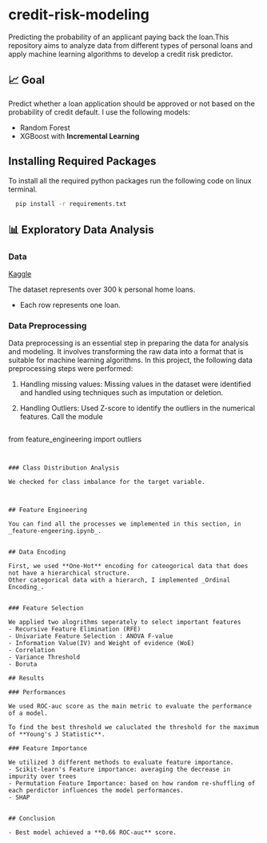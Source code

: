 # credit-risk-modeling
Predicting the probability of an applicant paying back the loan.This repository aims to analyze data from different types of personal loans and apply machine learning algorithms to develop a credit risk predictor. 



## 📈 Goal
Predict whether a loan application should be approved or not based on the probability of credit default. I use the following models:
- Random Forest
- XGBoost with **Incremental Learning**


## Installing Required Packages

To install all the required python packages run the following code on linux terminal. 

```bash
  pip install -r requirements.txt
```

  
## 📊 Exploratory Data Analysis

### Data

[Kaggle](https://www.kaggle.com/competitions/home-credit-default-risk/data)

The dataset represents over 300 k personal home loans.

- Each row represents one loan.


### Data Preprocessing

Data preprocessing is an essential step in preparing the data for analysis and modeling. It involves transforming the raw data into a format that is suitable for machine learning algorithms. In this project, the following data preprocessing steps were performed:

1. Handling missing values: Missing values in the dataset were identified and handled using techniques such as imputation or deletion.

2. Handling Outliers: Used Z-score to identify the outliers in the numerical features. Call the module
   ```bash
  from feature_engineering import outliers
  ``` 


### Class Distribution Analysis

 We checked for class imbalance for the target variable.



## Feature Engineering

You can find all the processes we implemented in this section, in _feature-engeering.ipynb_. 


## Data Encoding

First, we used **One-Hot** encoding for cateogorical data that does not have a hierarchical structure. 
Other categorical data with a hierarch, I implemented _Ordinal Encoding_. 


### Feature Selection

We applied two alogrithms seperately to select important features 
- Recursive Feature Elimination (RFE)
- Univariate Feature Selection : ANOVA F-value
- Information Value(IV) and Weight of evidence (WoE)
- Correlation
- Variance Threshold
- Boruta 

## Results

### Performances

We used ROC-auc score as the main metric to evaluate the performance of a model.

To find the best threshold we caluclated the threshold for the maximum of **Young's J Statistic**. 

### Feature Importance 

We utilized 3 different methods to evaluate feature importance.
- Scikit-learn's Feature importance: averaging the decrease in impurity over trees
- Permutation Feature Importance: based on how random re-shuffling of each perdictor influences the model performances. 
- SHAP


## Conclusion

- Best model achieved a **0.66 ROC-auc** score.   
